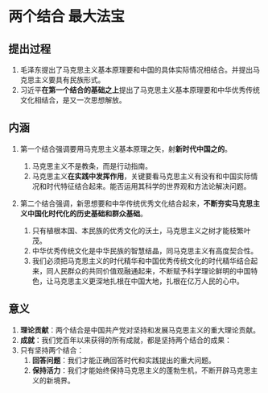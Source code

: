 # 两个结合 最大法宝

## 提出过程
1. 毛泽东提出了马克思主义基本原理要和中国的具体实际情况相结合。并提出马克思主义要具有民族形式。
2. 习近平**在第一个结合的基础之上**提出了马克思主义基本原理要和中华优秀传统文化相结合，是又一次思想解放。

## 内涵
1. 第一个结合强调要用马克思主义基本原理之矢，射**新时代中国之的**。
   1. 马克思主义不是教条，而是行动指南。 
   2. 马克思主义**在实践中发挥作用**，关键要看马克思主义有没有和中国实际情况和时代特征结合起来。能否运用其科学的世界观和方法论解决问题。

2. 第二个结合强调，新思想要和中华传统优秀文化结合起来，**不断夯实马克思主义中国化时代化的历史基础和群众基础**。
   1. 只有植根本国、本民族的优秀文化的沃土，马克思主义之树才能枝繁叶茂。
   2. 中华优秀传统文化是中华民族的智慧结晶，同马克思主义有高度契合性。
   3. 我们必须把马克思主义的时代精华和中国优秀传统文化的时代精华结合起来，同人民群众的共同价值观融通起来，不断赋予科学理论鲜明的中国特色，让马克思主义更深地扎根在中国大地，扎根在亿万人民的心中。

## 意义
1. **理论贡献**：两个结合是中国共产党对坚持和发展马克思主义的重大理论贡献。
2. **成就**：我们党百年以来获得的所有成就，都是坚持两个结合的成果：
3. 只有坚持两个结合：
   1. **回答问题**：我们才能正确回答时代和实践提出的重大问题。
   2. **保持活力**：我们才能始终保持马克思主义的蓬勃生机，不断开辟马克思主义的新境界。
